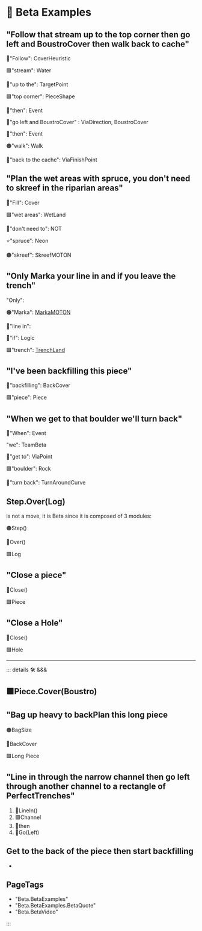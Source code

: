 # 🔷 <beta>Beta Examples</beta>

## <beta>"<via>Follow that <ekos>stream</ekos> up to the <ekos>top corner</ekos> <anima>then</anima> go left and BoustroCover </via> <anima>then</anima> <motor>walk </motor>back to cache"</beta>

🔻<via>"Follow": CoverHeuristic</via>

🟩<ekos>"stream": Water</ekos>

🔻<via>"up to the": TargetPoint</via>

🟩<ekos>"top corner": PieceShape</ekos>

💜<anima>"then": Event</anima>

🔻<via>"go left and BoustroCover" : ViaDirection, BoustroCover</via>

💜<anima>"then": Event</anima>

🟠<motor>"walk": Walk</motor>

🔻<via>"back to the cache": ViaFinishPoint</via>

## <beta>"<via>Plan</via> the <ekos>wet areas</ekos> with <labor>spruce</labor>, you don't need to <motor>skreef</motor> in the <ekos>riparian areas</ekos>"</beta>

🔻<via>"Fill": Cover</via>

🟩<ekos>"wet areas": WetLand</ekos>

💜<anima>"don't need to": NOT</anima>

⭐<labor>"spruce": Neon</labor>

🟠<motor>"skreef": SkreefMOTON</motor>

## <beta>"Only <via>Marka</via> your <via>line in</via> and <anima>if</anima> you <via>leave</via> the <ekos>trench</ekos>"</beta>

<beta>"Only": </beta>

🟠<motor>"Marka": [MarkaMOTON](/encyclopedia/MOTON/InstrumentMOTON/MarkaMOTON/Overview)</motor>

🔻<via>"line in": </via>

💜<anima>"if": Logic</anima>

🟩<ekos>"trench": [TrenchLand](/encyclopedia/Eko/Prep/TrenchLand)</ekos>

## <beta>"I've been <via>backfilling</via> this <ekos>piece</ekos>"</beta>

🔻<via>"backfilling": BackCover</via>

🟩<ekos>"piece": Piece</ekos>

## <beta>"<anima>When</anima> we <via>get to</via> that <ekos>boulder</ekos> we'll <via>turn back</via>"</beta>

💜<anima>"When": Event</anima>

<beta>"we": TeamBeta</beta>

🔻<via>"get to": ViaPoint</via>

🟩<ekos>"boulder": Rock</ekos>

🔻<via>"turn back": TurnAroundCurve</via>

## <beta><motor>Step</motor>.<via>Over</via>(<ekos>Log</ekos>)</beta>

is not a move, it is Beta since it is composed of 3 modules:

🟠<motor>Step()</motor>

🔻<via>Over()</via>

🟩<ekos>Log</ekos>

## <beta>"<via>Close</via> a <ekos>piece</ekos>"</beta>

🔻<via>Close()</via>

🟩<ekos>Piece</ekos>

## <beta>"<via>Close</via> a <ekos>Hole</ekos>"</beta>

🔻<via>Close()</via>

🟩<ekos>Hole</ekos>

---

<!-- =================================================== -->
<!-- =================================================== -->
<!-- =================================================== -->
<!-- =================================================== -->
<!-- =================================================== -->
::: details 🛠 &&&

## 🟩<ekos>Piece</ekos>.<via>Cover(Boustro)</via>

## <beta>"<motor>Bag up heavy</motor> to <via>backPlan</via> this <ekos>long piece</ekos></beta>

🟠<motor>BagSize</motor>

🔻<via>BackCover</via>

🟩<ekos>Long Piece</ekos>

## <beta>"<via>Line in through the</via> <ekos>narrow channel </ekos><anima>then</anima> <via>go left through</via> <ekos>another channel</ekos> <via>to </via>a <ekos>rectangle of PerfectTrenches</ekos>"</beta>

1. 🔻<via>LineIn()</via>
2. 🟩<ekos>Channel</ekos>
3. 💜<anima>then</anima>
4. 🔻<via>Go(Left)</via>

## <beta>Get to the back of the piece then start backfilling</beta>

-

<h2>PageTags</h2>

- "Beta.BetaExamples"
- "Beta.BetaExamples.BetaQuote"
- "Beta.BetaVideo"

:::
